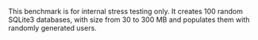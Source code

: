 This benchmark is for internal stress testing only.
It creates 100 random SQLite3 databases, with size from 30 to 300 MB
and populates them with randomly generated users.
